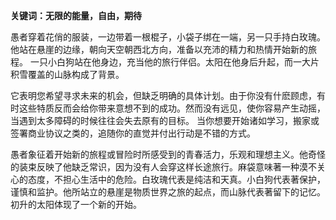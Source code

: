 **关键词：无限的能量，自由，期待**

愚者穿着花俏的服装，一边带着一根棍子，小袋子绑在一端，另一只手持白玫瑰。
他站在悬崖的边缘，朝向天空朝西北方向，准备以充沛的精力和热情开始新的旅程。 一只小白狗站在他身边，充当他的旅行伴侣。太阳在他身后升起，而一大片积雪覆盖的山脉构成了背景。

它表明您希望寻求未来的机会，但缺乏明确的具体计划。由于你没有什麽顾虑，有时这些特质反而会给你带来意想不到的成功。然而没有远见，使你容易产生动摇，当遇到太多障碍的时候往往会失去原有的目标。 当你想要开始诸如学习，搬家或签署商业协议之类的，追随你的直觉并付出行动是不错的方式。

愚者象征着开始新的旅程或冒险时所感受到的青春活力，乐观和理想主义。他奇怪的装束反映了他缺乏常识，因为没有人会穿这样长途旅行。麻袋意味著一种漠不关心的态度，不担心生活中的危险。白玫瑰代表是纯洁和天真。小白狗代表著保护，谨慎和监护。他所站立的悬崖是物质世界之旅的起点，而山脉代表著留下的记忆。初升的太阳体现了一个新的开始。